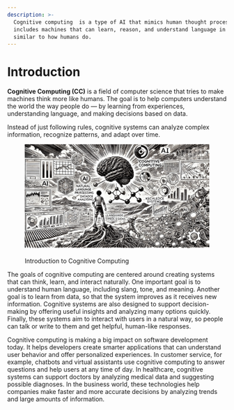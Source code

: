 ```yaml
---
description: >-
  Cognitive computing  is a type of AI that mimics human thought processes. It
  includes machines that can learn, reason, and understand language in ways
  similar to how humans do.
---
```


# Introduction

**Cognitive Computing (CC)** is a field of computer science that tries to make machines think more like humans. The goal is to help computers understand the world the way people do — by learning from experiences, understanding language, and making decisions based on data.

Instead of just following rules, cognitive systems can analyze complex information, recognize patterns, and adapt over time.

<figure><img src="../.gitbook/assets/cognitive-introduction-min.png" alt=""><figcaption><p>Introduction to Cognitive Computing</p></figcaption></figure>

The goals of cognitive computing are centered around creating systems that can think, learn, and interact naturally. One important goal is to understand human language, including slang, tone, and meaning. Another goal is to learn from data, so that the system improves as it receives new information. Cognitive systems are also designed to support decision-making by offering useful insights and analyzing many options quickly. Finally, these systems aim to interact with users in a natural way, so people can talk or write to them and get helpful, human-like responses.

Cognitive computing is making a big impact on software development today. It helps developers create smarter applications that can understand user behavior and offer personalized experiences. In customer service, for example, chatbots and virtual assistants use cognitive computing to answer questions and help users at any time of day. In healthcare, cognitive systems can support doctors by analyzing medical data and suggesting possible diagnoses. In the business world, these technologies help companies make faster and more accurate decisions by analyzing trends and large amounts of information.

